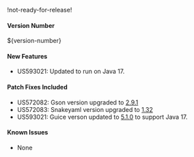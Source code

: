 !not-ready-for-release!

#### Version Number
${version-number}

#### New Features
- US593021: Updated to run on Java 17.

#### Patch Fixes Included
- US572082: Gson version upgraded to [2.9.1](https://github.com/google/gson/releases/tag/gson-parent-2.9.1)
- US572083: Snakeyaml version upgraded to [1.32](https://bitbucket.org/snakeyaml/snakeyaml/wiki/Changes)
- US593021: Guice verson updated to [5.1.0](https://github.com/google/guice/releases/tag/5.1.0) to support Java 17.

#### Known Issues
- None
